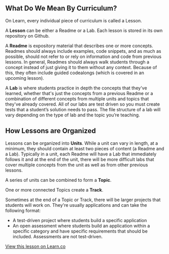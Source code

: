 ## What Do We Mean By Curriculum? 

On Learn, every individual piece of curriculum is called a Lesson. 

A **Lesson** can be either a Readme or a Lab. Each lesson is stored in its own repository on Github. 

A **Readme** is expository material that describes one or more concepts. Readmes should always include examples, code snippets, and as much as possible, should not refer to or rely on information and code from previous lessons. In general, Readmes should always walk students through a concept instead of just giving it to them without any context. Because of this, they often include guided codealongs (which is covered in an upcoming lesson). 

A **Lab** is where students practice in depth the concepts that they've learned, whether that's just the concepts from a previous Readme or a combination of different concepts from multiple units and topics that they've already covered. All of our labs are test driven so you must create tests that a student’s solution needs to pass. The file structure of a lab will vary depending on the type of lab and the topic you’re teaching.

## How Lessons are Organized

Lessons can be organized into **Units**. While a unit can vary in length, at a minimum, they should contain at least two pieces of content (a Readme and a Lab). Typically in a unit, each Readme will have a Lab that immediately follows it and at the end of the unit, there will be more difficult labs that cover multiple concepts from the unit as well as from other previous lessons. 

A series of units can be combined to form a **Topic**. 

One or more connected Topics create a **Track**.

Sometimes at the end of a Topic or Track, there will be larger projects that students will work on. They're usually applications and can take the following format:
- A test-driven project where students build a specific application 
- An open assessment where students build an application within a specific category and have specific requirements that should be included. Assessments are not test-driven. 

<a href='https://learn.co/lessons/what-do-we-mean-by-curriculum' data-visibility='hidden'>View this lesson on Learn.co</a>
